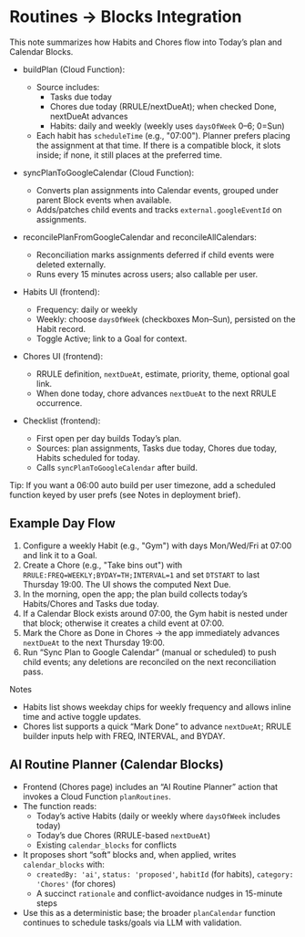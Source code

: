 # Routines → Blocks Integration

This note summarizes how Habits and Chores flow into Today’s plan and Calendar Blocks.

- buildPlan (Cloud Function):
  - Source includes:
    - Tasks due today
    - Chores due today (RRULE/nextDueAt); when checked Done, nextDueAt advances
    - Habits: daily and weekly (weekly uses `daysOfWeek` 0–6; 0=Sun)
  - Each habit has `scheduleTime` (e.g., "07:00"). Planner prefers placing the assignment at that time. If there is a compatible block, it slots inside; if none, it still places at the preferred time.

- syncPlanToGoogleCalendar (Cloud Function):
  - Converts plan assignments into Calendar events, grouped under parent Block events when available.
  - Adds/patches child events and tracks `external.googleEventId` on assignments.

- reconcilePlanFromGoogleCalendar and reconcileAllCalendars:
  - Reconciliation marks assignments deferred if child events were deleted externally.
  - Runs every 15 minutes across users; also callable per user.

- Habits UI (frontend):
  - Frequency: daily or weekly
  - Weekly: choose `daysOfWeek` (checkboxes Mon–Sun), persisted on the Habit record.
  - Toggle Active; link to a Goal for context.

- Chores UI (frontend):
  - RRULE definition, `nextDueAt`, estimate, priority, theme, optional goal link.
  - When done today, chore advances `nextDueAt` to the next RRULE occurrence.

- Checklist (frontend):
  - First open per day builds Today’s plan.
  - Sources: plan assignments, Tasks due today, Chores due today, Habits scheduled for today.
  - Calls `syncPlanToGoogleCalendar` after build.

Tip: If you want a 06:00 auto build per user timezone, add a scheduled function keyed by user prefs (see Notes in deployment brief).

## Example Day Flow

1. Configure a weekly Habit (e.g., "Gym") with days Mon/Wed/Fri at 07:00 and link it to a Goal.
2. Create a Chore (e.g., "Take bins out") with `RRULE:FREQ=WEEKLY;BYDAY=TH;INTERVAL=1` and set `DTSTART` to last Thursday 19:00. The UI shows the computed Next Due.
3. In the morning, open the app; the plan build collects today’s Habits/Chores and Tasks due today.
4. If a Calendar Block exists around 07:00, the Gym habit is nested under that block; otherwise it creates a child event at 07:00.
5. Mark the Chore as Done in Chores → the app immediately advances `nextDueAt` to the next Thursday 19:00.
6. Run “Sync Plan to Google Calendar” (manual or scheduled) to push child events; any deletions are reconciled on the next reconciliation pass.

Notes
- Habits list shows weekday chips for weekly frequency and allows inline time and active toggle updates.
- Chores list supports a quick “Mark Done” to advance `nextDueAt`; RRULE builder inputs help with FREQ, INTERVAL, and BYDAY.

## AI Routine Planner (Calendar Blocks)

- Frontend (Chores page) includes an “AI Routine Planner” action that invokes a Cloud Function `planRoutines`.
- The function reads:
  - Today’s active Habits (daily or weekly where `daysOfWeek` includes today)
  - Today’s due Chores (RRULE-based `nextDueAt`)
  - Existing `calendar_blocks` for conflicts
- It proposes short “soft” blocks and, when applied, writes `calendar_blocks` with:
  - `createdBy: 'ai'`, `status: 'proposed'`, `habitId` (for habits), `category: 'Chores'` (for chores)
  - A succinct `rationale` and conflict-avoidance nudges in 15-minute steps
- Use this as a deterministic base; the broader `planCalendar` function continues to schedule tasks/goals via LLM with validation.
